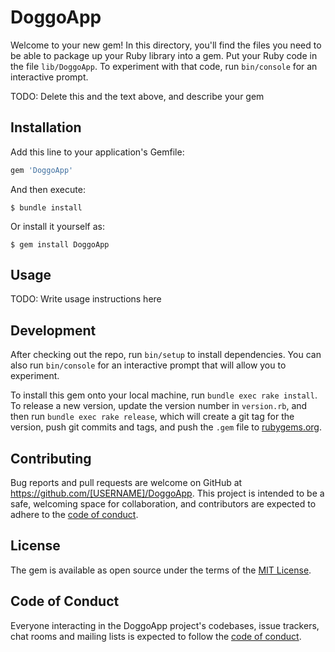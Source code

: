 # DoggoApp

Welcome to your new gem! In this directory, you'll find the files you need to be able to package up your Ruby library into a gem. Put your Ruby code in the file `lib/DoggoApp`. To experiment with that code, run `bin/console` for an interactive prompt.

TODO: Delete this and the text above, and describe your gem

## Installation

Add this line to your application's Gemfile:

```ruby
gem 'DoggoApp'
```

And then execute:

    $ bundle install

Or install it yourself as:

    $ gem install DoggoApp

## Usage

TODO: Write usage instructions here

## Development

After checking out the repo, run `bin/setup` to install dependencies. You can also run `bin/console` for an interactive prompt that will allow you to experiment.

To install this gem onto your local machine, run `bundle exec rake install`. To release a new version, update the version number in `version.rb`, and then run `bundle exec rake release`, which will create a git tag for the version, push git commits and tags, and push the `.gem` file to [rubygems.org](https://rubygems.org).

## Contributing

Bug reports and pull requests are welcome on GitHub at https://github.com/[USERNAME]/DoggoApp. This project is intended to be a safe, welcoming space for collaboration, and contributors are expected to adhere to the [code of conduct](https://github.com/[USERNAME]/DoggoApp/blob/master/CODE_OF_CONDUCT.md).


## License

The gem is available as open source under the terms of the [MIT License](https://opensource.org/licenses/MIT).

## Code of Conduct

Everyone interacting in the DoggoApp project's codebases, issue trackers, chat rooms and mailing lists is expected to follow the [code of conduct](https://github.com/[USERNAME]/DoggoApp/blob/master/CODE_OF_CONDUCT.md).
